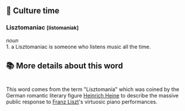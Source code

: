 <h2>
    🧠 Culture time
</h2>

<h3>
    Lisztomaniac <small>[listomaniak]</small>
</h3>

<p>
    <i>noun</i><br>
    1. a Lisztomaniac is someone who listens music all the time.
</p>

<h2>
    📚 More details about this word
</h2>

<p>
    <br>This word comes from the term "Lisztomania" which was coined by the German romantic literary figure <a href="https://en.wikipedia.org/wiki/Heinrich_Heine">Heinrich Heine</a> to describe the massive public response to <a href="https://en.wikipedia.org/wiki/Franz_Liszt">Franz Liszt</a>'s virtuosic piano performances.
</p>
